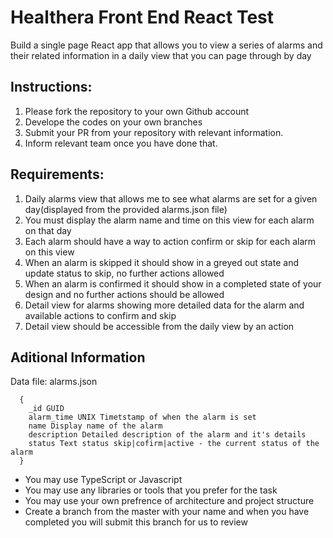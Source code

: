 # Healthera Front End React Test

Build a single page React app that allows you to view a series of alarms and their related information
in a daily view that you can page through by day

## Instructions:
1. Please fork the repository to your own Github account
2. Develope the codes on your own branches
3. Submit your PR from your repository with relevant information.
4. Inform relevant team once you have done that.

## Requirements:

1. Daily alarms view that allows me to see what alarms are set for a given day(displayed from the provided alarms.json file)
2. You must display the alarm name and time on this view for each alarm on that day
3. Each alarm should have a way to action confirm or skip for each alarm on this view
4. When an alarm is skipped it should show in a greyed out state and update status to skip, no further actions allowed
5. When an alarm is confirmed it should show in a completed state of your design and no further actions should be allowed
6. Detail view for alarms showing more detailed data for the alarm and available actions to confirm and skip
7. Detail view should be accessible from the daily view by an action

## Aditional Information

Data file: alarms.json
```
  {
    _id GUID
    alarm_time UNIX Timetstamp of when the alarm is set
    name Display name of the alarm
    description Detailed description of the alarm and it's details
    status Text status skip|cofirm|active - the current status of the alarm
  }
```

* You may use TypeScript or Javascript
* You may use any libraries or tools that you prefer for the task
* You may use your own prefrence of architecture and project structure
* Create a branch from the master with your name and when you have completed you will submit this branch for us to review



